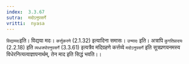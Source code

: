 ```yaml
---
index:  3.3.67
sutra:  मदोऽनुपसर्गे
vritti:  nyasa
---
```


`विद्यामदः`इति। विद्यया मदः। `कर्त्तुकरणे` (2.1.32) इत्यादिना समासः। `उन्मादः` इति। अत्रापि `कुगतिप्रादयः` (2.2.18) इति `व्यधजपोरनुपसर्गे` (3.3.61) इत्यत्रैव मदिग्रहणे कर्त्तव्ये `मदोऽनुपसर्गे` इति सूत्रप्रणयनमस्य विधेरनित्यत्वाज्ञापनार्थम्, तेन माद इति सिद्धं भवति।।

